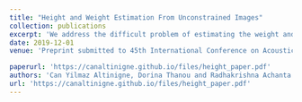 ```yaml
---
title: "Height and Weight Estimation From Unconstrained Images"
collection: publications
excerpt: 'We address the difficult problem of estimating the weight and height of individuals from pictures taken in completely unconstrained settings. We present a deep learning scheme that relies on simultaneous prediction of human silhouettes and skeletal joints as strong regularizers that improve the prediction of attributes such as height and weight. Apart from imparting robustness to the prediction of attributes, our regularization also allows for better visual interpretability of the attribute prediction. For height estimation, our method shows lower mean average error compared to the state of the art despite using a simpler approach. For weight estimation, which has hardly been addressed in the literature, we set a new benchmark.'
date: 2019-12-01
venue: 'Preprint submitted to 45th International Conference on Acoustics, Speech, and Signal Processing, ICASSP 2020'

paperurl: 'https://canaltinigne.github.io/files/height_paper.pdf'
authors: 'Can Yilmaz Altinigne, Dorina Thanou and Radhakrishna Achanta'
url: 'https://canaltinigne.github.io/files/height_paper.pdf'
---
```

